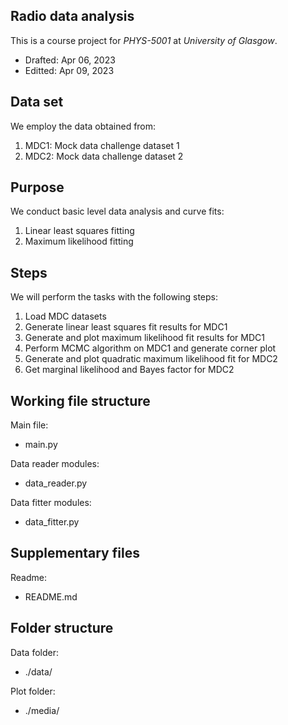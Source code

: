 ## Radio data analysis
This is a course project for *PHYS-5001* at *University of Glasgow*.
- Drafted: Apr 06, 2023
- Editted: Apr 09, 2023

## Data set
We employ the data obtained from:
1. MDC1: Mock data challenge dataset 1
2. MDC2: Mock data challenge dataset 2

## Purpose
We conduct basic level data analysis and curve fits:
1. Linear least squares fitting
2. Maximum likelihood fitting

## Steps
We will perform the tasks with the following steps:
1. Load MDC datasets
2. Generate linear least squares fit results for MDC1
3. Generate and plot maximum likelihood fit results for MDC1
4. Perform MCMC algorithm on MDC1 and generate corner plot
5. Generate and plot quadratic maximum likelihood fit for MDC2
6. Get marginal likelihood and Bayes factor for MDC2

## Working file structure
Main file:
- main.py

Data reader modules:
- data_reader.py

Data fitter modules:
- data_fitter.py

## Supplementary files
Readme:
- README.md

## Folder structure
Data folder:
- ./data/

Plot folder:
- ./media/
